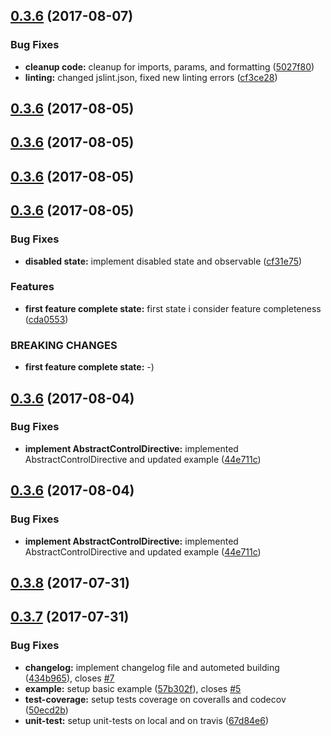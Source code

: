 <a name="0.3.6"></a>
## [0.3.6](https://github.com/BioPhoton/angular-alternative-validation/compare/1.0.3...0.3.6) (2017-08-07)


### Bug Fixes

* **cleanup code:** cleanup for imports, params, and formatting ([5027f80](https://github.com/BioPhoton/angular-alternative-validation/commit/5027f80))
* **linting:** changed jslint.json, fixed new linting errors ([cf3ce28](https://github.com/BioPhoton/angular-alternative-validation/commit/cf3ce28))



<a name="0.3.6"></a>
## [0.3.6](https://github.com/BioPhoton/angular-alternative-validation/compare/1.0.2...0.3.6) (2017-08-05)



<a name="0.3.6"></a>
## [0.3.6](https://github.com/BioPhoton/angular-alternative-validation/compare/1.0.1...0.3.6) (2017-08-05)



<a name="0.3.6"></a>
## [0.3.6](https://github.com/BioPhoton/angular-alternative-validation/compare/1.0.0...0.3.6) (2017-08-05)



<a name="0.3.6"></a>
## [0.3.6](https://github.com/BioPhoton/angular-alternative-validation/compare/0.3.10...0.3.6) (2017-08-05)


### Bug Fixes

* **disabled state:** implement disabled state and observable ([cf31e75](https://github.com/BioPhoton/angular-alternative-validation/commit/cf31e75))


### Features

* **first feature complete state:** first state i consider feature completeness ([cda0553](https://github.com/BioPhoton/angular-alternative-validation/commit/cda0553))


### BREAKING CHANGES

* **first feature complete state:** -)



<a name="0.3.6"></a>
## [0.3.6](https://github.com/BioPhoton/angular-alternative-validation/compare/0.3.9...0.3.6) (2017-08-04)


### Bug Fixes

* **implement AbstractControlDirective:** implemented AbstractControlDirective and updated example ([44e711c](https://github.com/BioPhoton/angular-alternative-validation/commit/44e711c))



<a name="0.3.6"></a>
## [0.3.6](https://github.com/BioPhoton/angular-alternative-validation/compare/0.3.9...0.3.6) (2017-08-04)


### Bug Fixes

* **implement AbstractControlDirective:** implemented AbstractControlDirective and updated example ([44e711c](https://github.com/BioPhoton/angular-alternative-validation/commit/44e711c))



<a name="0.3.8"></a>
## [0.3.8](https://github.com/BioPhoton/angular-alternative-validation/compare/0.3.7...0.3.8) (2017-07-31)



<a name="0.3.7"></a>
## [0.3.7](https://github.com/BioPhoton/angular-alternative-validation/compare/434b965...0.3.7) (2017-07-31)


### Bug Fixes

* **changelog:** implement changelog file and autometed building ([434b965](https://github.com/BioPhoton/angular-alternative-validation/commit/434b965)), closes [#7](https://github.com/BioPhoton/angular-alternative-validation/issues/7)
* **example:** setup basic example ([57b302f](https://github.com/BioPhoton/angular-alternative-validation/commit/57b302f)), closes [#5](https://github.com/BioPhoton/angular-alternative-validation/issues/5)
* **test-coverage:** setup tests coverage on coveralls and codecov ([50ecd2b](https://github.com/BioPhoton/angular-alternative-validation/commit/50ecd2b))
* **unit-test:** setup unit-tests on local and on travis ([67d84e6](https://github.com/BioPhoton/angular-alternative-validation/commit/67d84e6))



